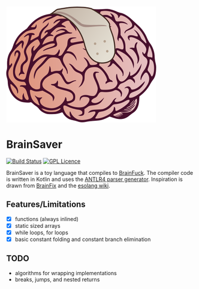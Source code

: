 
![BrainSaver Logo](https://github.com/ylegall/BrainSaver/blob/master/logo.png)

# BrainSaver
[![Build Status](https://travis-ci.org/ylegall/BrainSaver.svg?branch=master)](https://travis-ci.org/ylegall/BrainSaver)
[![GPL Licence](https://badges.frapsoft.com/os/gpl/gpl.svg?v=103)](https://opensource.org/licenses/GPL-3.0/)

BrainSaver is a toy language that compiles to [BrainFuck](https://en.wikipedia.org/wiki/Brainfuck).
The compiler code is written in Kotlin and uses the [ANTLR4 parser generator](http://www.antlr.org/).
Inspiration is drawn from
[BrainFix](https://www.codeproject.com/Articles/558979/BrainFix-the-language-that-translates-to-fluent-Br) and the
[esolang wiki](https://esolangs.org/wiki/Brainfuck_algorithms).

## Features/Limitations
- [x] functions (always inlined)
- [x] static sized arrays
- [x] while loops, for loops
- [x] basic constant folding and constant branch elimination

## TODO
* algorithms for wrapping implementations
* breaks, jumps, and nested returns
